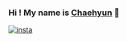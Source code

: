 ### Hi ! My name is [Chaehyun](https://instagram.com/chae_so00/) 👋

<p>
  <a href="https://instagram.com/chae_so00">
    <img alt="insta" src="https://img.shields.io/static/v1?label=insta&message=chaehyunkim&color=ff69b4">
  </a>
</p>

<!--
**chaesokim/ChaesoKim** is a ✨ _special_ ✨ repository because its `README.md` (this file) appears on your GitHub profile.

Here are some ideas to get you started:

- 🔭 I’m currently working on ...
- 🌱 I’m currently learning ...
- 👯 I’m looking to collaborate on ...
- 🤔 I’m looking for help with ...
- 💬 Ask me about ...
- 📫 How to reach me: ...
- 😄 Pronouns: ...
- ⚡ Fun fact: ...
-->
